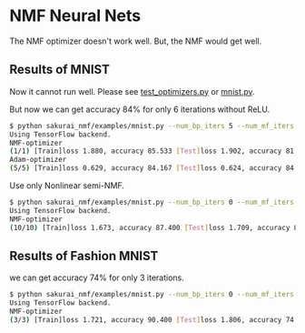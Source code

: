 # NMF Neural Nets

The NMF optimizer doesn't work well. But, the NMF would get well.


## Results of MNIST

Now it cannot run well. Please see [test_optimizers.py](https://github.com/ashigirl96/sakurai-nmf/blob/master/sakurai_nmf/tests/test_optimizers.py) or [mnist.py](https://github.com/ashigirl96/sakurai-nmf/blob/master/sakurai_nmf/examples/mnist.py).

But now we can get accuracy 84% for only 6 iterations without ReLU.

```bash
$ python sakurai_nmf/examples/mnist.py --num_bp_iters 5 --num_mf_iters 1
Using TensorFlow backend.
NMF-optimizer
(1/1) [Train]loss 1.880, accuracy 85.533 [Test]loss 1.902, accuracy 81.473
Adam-optimizer
(5/5) [Train]loss 0.629, accuracy 84.167 [Test]loss 0.624, accuracy 84.267
```

Use only Nonlinear semi-NMF.

```bash
$ python sakurai_nmf/examples/mnist.py --num_bp_iters 0 --num_mf_iters 10 --use_relu
Using TensorFlow backend.
NMF-optimizer
(10/10) [Train]loss 1.673, accuracy 87.400 [Test]loss 1.709, accuracy 81.527
```


## Results of Fashion MNIST


we can get accuracy 74% for only 3 iterations.


```bash
$ python sakurai_nmf/examples/mnist.py --num_bp_iters 0 --num_mf_iters 3 --dataset fashion --use_bias
Using TensorFlow backend.
NMF-optimizer
(3/3) [Train]loss 1.721, accuracy 90.400 [Test]loss 1.806, accuracy 74.873
```

